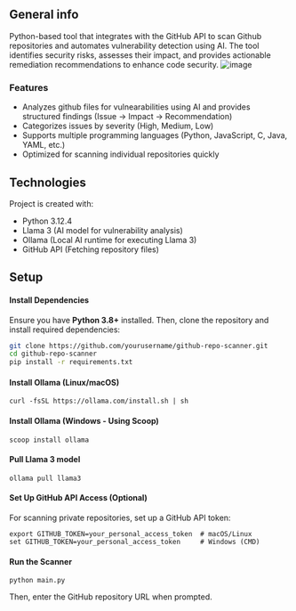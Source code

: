 ## General info
Python-based tool that integrates with the GitHub API to scan Github repositories and automates vulnerability detection using AI. The tool identifies security risks, assesses their impact, and provides actionable remediation recommendations to enhance code security.
![image](https://github.com/user-attachments/assets/734101e8-779c-4841-85aa-35c667dcb88b)

### Features
- Analyzes github files for vulnearabilities using AI and provides structured findings (Issue → Impact → Recommendation)
- Categorizes issues by severity (High, Medium, Low)
- Supports multiple programming languages (Python, JavaScript, C, Java, YAML, etc.)
- Optimized for scanning individual repositories quickly

	
## Technologies
Project is created with:
* Python 3.12.4
* Llama 3 (AI model for vulnerability analysis)
* Ollama (Local AI runtime for executing Llama 3)
* GitHub API (Fetching repository files)

## Setup
#### **Install Dependencies**
Ensure you have **Python 3.8+** installed. Then, clone the repository and install required dependencies:
```bash
git clone https://github.com/yourusername/github-repo-scanner.git
cd github-repo-scanner
pip install -r requirements.txt
```
#### **Install Ollama (Linux/macOS)**
```
curl -fsSL https://ollama.com/install.sh | sh
```
#### **Install Ollama (Windows - Using Scoop)**
```
scoop install ollama
```
#### **Pull Llama 3 model**
```
ollama pull llama3
```
#### **Set Up GitHub API Access (Optional)**
For scanning private repositories, set up a GitHub API token:
```
export GITHUB_TOKEN=your_personal_access_token  # macOS/Linux
set GITHUB_TOKEN=your_personal_access_token     # Windows (CMD)
```
#### **Run the Scanner**
```
python main.py
```
Then, enter the GitHub repository URL when prompted.
